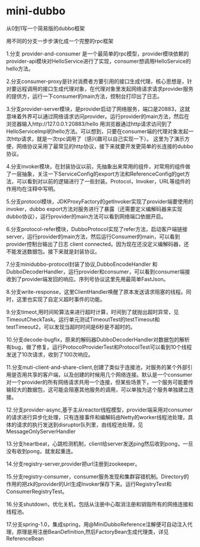 # mini-dubbo
从0到1写一个简易版的dubbo框架

用不同的分支一步步演化成一个完整的rpc框架

1.分支 provider-and-consumer 是一个最简单的rpc模型，provider模块依赖的provider-api模块对HelloService进行了实现，consumer想调用HelloService的hello方法。

2.分支consumer-proxy是针对消费者方要引用的接口生成代理，核心思想是，针对要远程调用的接口生成代理对象，在代理对象里发起网络请求请求provider服务的提供方，运行一下consumer的main方法，控制台打印出了日志。

3.分支provider-server模块，是provider启动了网络服务，端口是20883，这就意味着外界可以通过网络请求访问provider。运行provider的main方法，然后在浏览器输入http://127.0.0.1:20883/hello
用浏览器通过http请求访问到了HelloServiceImpl的hello方法。可以想到，只要在consumer端的代理对象发起一次http请求，就是一次rpc调用了（感兴趣可以自己实现一下）。
这里为了演示方便，网络协议采用了最常见的http协议，接下来就要开发更简单的长连接的dubbo协议。

4.分支invoker模块，在封装协议以前，先抽象出来常用的组件，对常用的组件做了一层抽象，关注一下ServiceConfig的export方法和ReferenceConfig的get方法，可以看到对以前的逻辑进行了一些封装。Protocol，Invoker，URL等组件的作用均在注释中写明。

5.分支protocol模块，JDKProxyFactory的getInvoker实现了provider端要使用的invoker，dubbo export方法对服务进行了暴露（还需要定义编解码器来实现dubbo协议），运行provider的main方法可以看到网络端口依据开启。

6.分支protocol-refer模块，DubboProtocol实现了refer方法，启动客户端链接server，运行provider的main方法，然后运行Consumer的main，可以看到provider控制台输出了日志 client connected。因为现在还没定义编解码器，还不能发送数据包。接下来就是封装协议。

7.分支minidubbo-protocol封装了协议,DubboEncodeHandler 和 DubboDecoderHandler，运行provider和consumer，可以看到consumer端接收到了provider端发回的响应。序列号协议这里先用最简单FastJson。

8.分支write-response，这里ClientHandler唤醒了原本发送请求阻塞的线程。同时，这里也实现了自定义超时事件的功能。

9.分支timeot,用时间轮算法来进行超时计算，时间到了就抛出超时异常，见TimeoutCheckTask。运行单元测试TimeoutTest的testTimeout和testTimeout2，可以发现当超时时间是6秒是不超时的。

10.分支decode-bugfix，原来的解码器DubboDecoderHandler对数据包的解析有bug，做了修复。运行ProtocolProviderTest和ProtocolTest可以看到10个线程发送了10次请求，收到了100次响应。

11.分支muti-client-and-share-client,创建了类似于连接池，对服务的某个外部引用是否用共享的客户端，以及创建的时候用几个网络连接。默认是一个consumer对一个provider的所有网络请求共用一个连接，但某些场景下，一个服务可能要传输较大的数据包，这可能会阻塞其他服务的调用，可以单独为这个服务单独建立连接。

12.分支provider-async,基于主从reactor线程模型，provider端采用对consumer的请求进行异步化处理，只有连接事件和编解码由Netty的worker线程池处理，具体的请求的执行发送到disruptor队列里，由线程池处理，见MessageOnlyServerHandler

13.分支heartbeat，心跳检测机制，client给server发送ping然后收到pong，一旦没有收到pong，就发起重连。

14.分支registry-server,provider把url注册到zookeeper。

15.分支registry-consumer，consumer服务发现和集群容错机制。Directory的作用的把zk的provider的Url生成Invoker保存下来。运行RegistryTest和ConsumerRegistryTest。

16.分支shutdown，优化关机，包括从注册中心取消注册和销毁所有的网络连接和线程池。

17.分支spring-1.0，集成spring，用@MiniDubboReference注解便可自动注入代理，原理是用注册BeanDefinition,然后FactoryBean生成代理类，详见ReferenceBean
